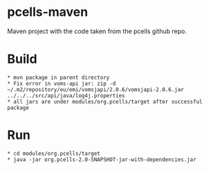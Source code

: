 pcells-maven
============

Maven project with the code taken from the pcells github repo.

# Build #

    * mvn package in parent directory
    * Fix error in voms-api jar: zip -d  ~/.m2/repository/eu/emi/vomsjapi/2.0.6/vomsjapi-2.0.6.jar ../../../src/api/java/log4j.properties
    * all jars are under modules/org.pcells/target after successful package
    
# Run #

    * cd modules/org.pcells/target
    * java -jar org.pcells-2.0-SNAPSHOT-jar-with-dependencies.jar
